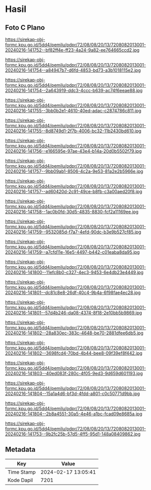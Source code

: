 # Hasil

## Foto C Plano

https://sirekap-obj-formc.kpu.go.id/5dd4/pemilu/pdpr/72/08/08/20/13/7208082013001-20240216-141752--bf82ff4e-ff23-4a24-9a82-ee764665ccd2.jpg

https://sirekap-obj-formc.kpu.go.id/5dd4/pemilu/pdpr/72/08/08/20/13/7208082013001-20240216-141754--a84947b7-d6fd-4853-bd73-a3b1018115e2.jpg

https://sirekap-obj-formc.kpu.go.id/5dd4/pemilu/pdpr/72/08/08/20/13/7208082013001-20240216-141754--2a643919-ddc3-4ccc-b639-ac74f6eeae88.jpg

https://sirekap-obj-formc.kpu.go.id/5dd4/pemilu/pdpr/72/08/08/20/13/7208082013001-20240216-141755--3bb0b2e1-4610-40ed-adac-c2874786c811.jpg

https://sirekap-obj-formc.kpu.go.id/5dd4/pemilu/pdpr/72/08/08/20/13/7208082013001-20240216-141755--8d8749d1-2f7b-4006-bc32-11b2430bd610.jpg

https://sirekap-obj-formc.kpu.go.id/5dd4/pemilu/pdpr/72/08/08/20/13/7208082013001-20240216-141756--e166595e-97ae-43e4-b14a-20d0b5502f79.jpg

https://sirekap-obj-formc.kpu.go.id/5dd4/pemilu/pdpr/72/08/08/20/13/7208082013001-20240216-141757--9bb09ab1-8506-4c2a-9e53-81a2e2b5966e.jpg

https://sirekap-obj-formc.kpu.go.id/5dd4/pemilu/pdpr/72/08/08/20/13/7208082013001-20240216-141757--ad60420d-2c91-49ce-b8fb-c3a00aed20f8.jpg

https://sirekap-obj-formc.kpu.go.id/5dd4/pemilu/pdpr/72/08/08/20/13/7208082013001-20240216-141758--1ac0b0fd-30d5-4835-8830-fcf2a11169ee.jpg

https://sirekap-obj-formc.kpu.go.id/5dd4/pemilu/pdpr/72/08/08/20/13/7208082013001-20240216-141759--9532085d-f7a7-4efd-90dc-b3e9b527cf85.jpg

https://sirekap-obj-formc.kpu.go.id/5dd4/pemilu/pdpr/72/08/08/20/13/7208082013001-20240216-141759--a7cfd11e-16e5-4497-b442-c01eaba8da95.jpg

https://sirekap-obj-formc.kpu.go.id/5dd4/pemilu/pdpr/72/08/08/20/13/7208082013001-20240216-141800--11efc8b0-c327-4ec3-9453-6e4db23e4449.jpg

https://sirekap-obj-formc.kpu.go.id/5dd4/pemilu/pdpr/72/08/08/20/13/7208082013001-20240216-141801--dc81c8e8-26df-40c4-9b4a-6f98fae4ec28.jpg

https://sirekap-obj-formc.kpu.go.id/5dd4/pemilu/pdpr/72/08/08/20/13/7208082013001-20240216-141801--57d4b246-da08-4374-8f18-2e10bb5b9869.jpg

https://sirekap-obj-formc.kpu.go.id/5dd4/pemilu/pdpr/72/08/08/20/13/7208082013001-20240216-141802--28a830ec-383c-4648-be70-2881dfee6db5.jpg

https://sirekap-obj-formc.kpu.go.id/5dd4/pemilu/pdpr/72/08/08/20/13/7208082013001-20240216-141802--3698fcd4-70bd-4b44-bee8-09f39ef8f442.jpg

https://sirekap-obj-formc.kpu.go.id/5dd4/pemilu/pdpr/72/08/08/20/13/7208082013001-20240216-141803--40ed083f-280c-4f05-9ed3-9d659d601193.jpg

https://sirekap-obj-formc.kpu.go.id/5dd4/pemilu/pdpr/72/08/08/20/13/7208082013001-20240216-141804--15a1a4d6-bf3d-4fdd-a801-c0c50771d9bb.jpg

https://sirekap-obj-formc.kpu.go.id/5dd4/pemilu/pdpr/72/08/08/20/13/7208082013001-20240216-141804--2b8a4551-30a5-4e46-a1bc-fcad09e8685a.jpg

https://sirekap-obj-formc.kpu.go.id/5dd4/pemilu/pdpr/72/08/08/20/13/7208082013001-20240216-141753--9b2fc25b-57d5-4ff5-95d1-148a08409862.jpg


## Metadata

| Key        | Value               |
| ---------- | ------------------- |
| Time Stamp | 2024-02-17 13:05:41 |
| Kode Dapil | 7201                |



